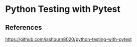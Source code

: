 # Python Testing with Pytest


## References 
https://github.com/jashburn8020/python-testing-with-pytest 

